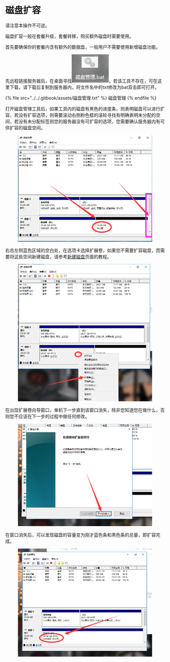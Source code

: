 # 磁盘扩容

请注意本操作不可逆。

磁盘扩容一般在套餐升级，套餐转移，购买额外磁盘时需要使用。

首先要确保你的套餐内含有额外的数据盘，一般用户不需要使用新增磁盘功能。

先远程链接服务器后，在桌面寻找![](<../../.gitbook/assets/image (15).png>)，若该工具不存在，可在这里下载，请下载后复制到服务器内，将文件名中的txt修改为bat双击即可打开。

{% file src="../../.gitbook/assets/磁盘管理.txt" %}
磁盘管理
{% endfile %}

打开磁盘管理工具后，如果工具内的磁盘有黑色的进度条，则表明磁盘可以进行扩容，若没有扩容选项，则需要滚动右侧粉色框的滚轮寻找有明确表明未分配的空间，若没有未分配标签则您的服务器没有可扩容的选项，您需要确认服务器内有可供扩容的磁盘空间。

<figure><img src="../../.gitbook/assets/image (28).png" alt=""><figcaption></figcaption></figure>

右击左侧蓝色区域的空白处，在选项卡选择扩展卷，如果您不需要扩容磁盘，而需要将这些空间新建磁盘，请参考[新建磁盘](xin-zeng-ci-pan.md)页面的教程。

<figure><img src="../../.gitbook/assets/image (29).png" alt=""><figcaption></figcaption></figure>

在出现扩展卷向导窗口，单机下一步直到该窗口消失，除非您知道您在做什么，否则您不应该在下一步的过程中做任何修改。

<figure><img src="../../.gitbook/assets/image (30).png" alt=""><figcaption></figcaption></figure>

在窗口消失后，可以发现磁盘的容量变为刚才蓝色条和黑色条的总量，即扩容完成。

<figure><img src="../../.gitbook/assets/image (31).png" alt=""><figcaption></figcaption></figure>
